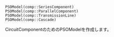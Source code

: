 ```
PSOModel(comp::SeriesComponent)
PSOModel(comp::ParallelComponent)
PSOModel(comp::TransmissionLine)
PSOModel(comp::Cascade)
```

CircuitComponentのためのPSOModelを作成します。
